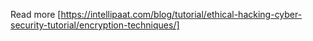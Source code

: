 Read more [https://intellipaat.com/blog/tutorial/ethical-hacking-cyber-security-tutorial/encryption-techniques/]